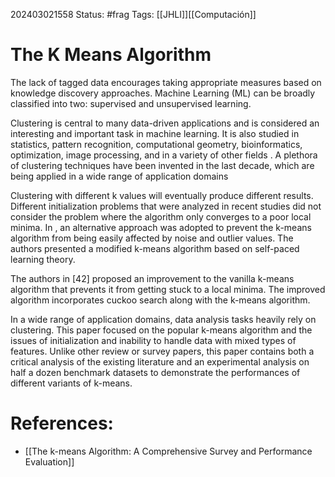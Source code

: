 202403021558
Status: #frag
Tags: [[JHLI]][[Computación]]

# The K Means Algorithm

The lack of tagged data encourages taking appropriate measures based on knowledge discovery approaches. Machine Learning (ML) can be broadly classified into two: supervised and unsupervised learning.

Clustering is central to many data-driven applications and is considered an
interesting and important task in machine learning. It is also studied in statistics, pattern recognition, computational geometry, bioinformatics, optimization, image processing, and in a variety of other fields . A plethora of clustering techniques have been invented in the last decade, which are being applied in a wide range of application domains

Clustering with different k values will eventually produce different
results. Different initialization problems that were analyzed in recent studies did not consider the problem where the algorithm only converges to a poor local minima. In , an alternative approach was adopted to prevent the k-means algorithm from being easily affected by noise and outlier values.
The authors presented a modified k-means algorithm based on self-paced learning theory.

The authors in [42] proposed an improvement to the vanilla k-means algorithm that prevents it from getting stuck to a local minima. The improved algorithm incorporates cuckoo search along with the k-means algorithm.

In a wide range of application domains, data analysis tasks heavily rely on clustering. This paper focused on the popular k-means algorithm and the issues of initialization and inability to handle data with mixed types of features. Unlike other review or survey papers, this paper contains both a critical analysis of the existing literature and an experimental analysis on half a dozen benchmark datasets to demonstrate the performances of different variants of k-means.

# References:
- [[The k-means Algorithm: A Comprehensive Survey and Performance Evaluation]]
